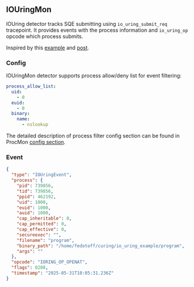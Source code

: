 ## IOUringMon

IOUring detector tracks SQE submitting using `io_uring_submit_req` tracepoint.
It provides events with the process information and `io_uring_op` opcode which process
submits.

Inspired by this [example](https://github.com/armosec/curing) and [post](https://www.armosec.io/blog/io_uring-rootkit-bypasses-linux-security/).

### Config

IOUringMon detector supports process allow/deny list for event filtering:

```yaml
process_allow_list:
  uid:
    - 0
  euid:
    - 0
  binary:
    name:
      - nslookup
```

The detailed description of process filter config section can be found in ProcMon [config section](procmon.md#config).

### Event

```json
{
  "type": "IOUringEvent",
  "process": {
    "pid": 739856,
    "tid": 739856,
    "ppid": 462192,
    "uid": 1000,
    "euid": 1000,
    "auid": 1000,
    "cap_inheritable": 0,
    "cap_permitted": 0,
    "cap_effective": 0,
    "secureexec": "",
    "filename": "program",
    "binary_path": "/home/fedotoff/curing/io_uring_example/program",
    "args": ""
  },
  "opcode": "IORING_OP_OPENAT",
  "flags": 8208,
  "timestamp": "2025-05-31T10:05:31.236Z"
}
```
